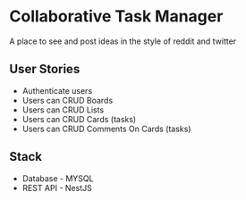# Collaborative Task Manager

A place to see and post ideas in the style of reddit and twitter

## User Stories

- Authenticate users
- Users can CRUD Boards
- Users can CRUD Lists
- Users can CRUD Cards (tasks)
- Users can CRUD Comments On Cards (tasks)

## Stack

- Database - MYSQL
- REST API - NestJS